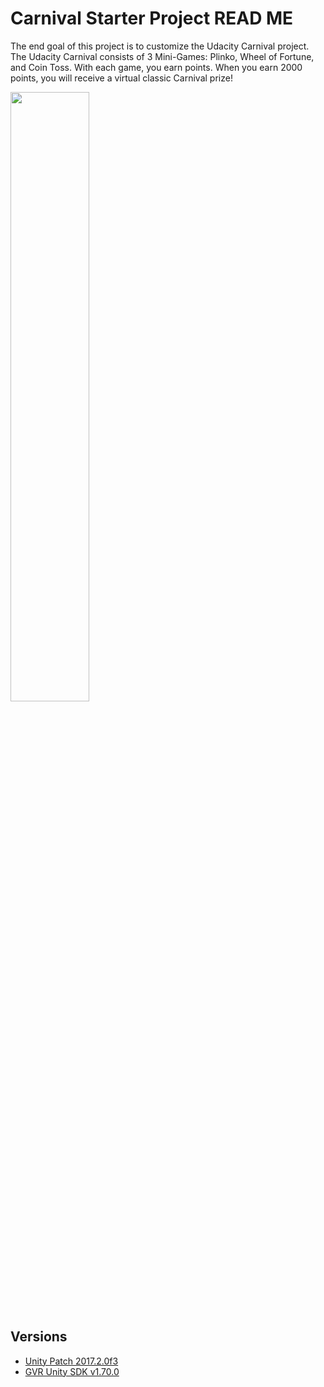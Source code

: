 # Carnival Starter Project READ ME

The end goal of this project is to customize the Udacity Carnival project. The Udacity Carnival consists of 3 Mini-Games: Plinko, Wheel of Fortune, and Coin Toss. With each game, you earn points. When you earn 2000 points, you will receive a virtual classic Carnival prize!

<img src="https://lh3.googleusercontent.com/CEatiFeFgBW3UqlH6SyISQc-j397RspEoS3oGGdf3vn5TidzGS9Op9f1vAoaR1m-1YtoXrURDiEvWa07Loc=s0" width="50%"/>

## Versions
- [Unity Patch 2017.2.0f3](https://unity3d.com/unity/qa/patch-releases?version=2017.1)
- [GVR Unity SDK v1.70.0](https://github.com/googlevr/gvr-unity-sdk/releases/tag/1.70.0)



